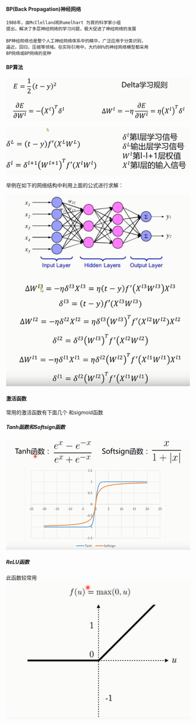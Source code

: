 #### BP(Back Propagation)神经网络
    1986年，由McClelland和Rumelhart 为首的科学家小组
    提出，解决了多层神经网络的学习问题，极大促进了神经网络的发展
    
    BP神经网络也是整个人工神经网络体系中的精华，广泛应用于分类识别，
    逼近，回归，压缩等领域。在实际引用中，大约80%的神经网络模型都采用
    BP网络或BP网络的变种



#### BP算法

![image](https://github.com/jccjd/Coursera-Machine-Learning/blob/master/week-4/image/BP神经网络3.PNG?raw=true)

![image](https://github.com/jccjd/Coursera-Machine-Learning/blob/master/week-4/image/BP神经网络2.PNG?raw=true)

举例在如下的网络结构中利用上面的公式进行求解：

![image](https://github.com/jccjd/Coursera-Machine-Learning/blob/master/week-4/image/BP神经网络4.PNG?raw=true)

#### 激活函数
常用的激活函数有下面几个 和sigmoid函数

##### Tanh函数和Softsign函数

![image](https://github.com/jccjd/Coursera-Machine-Learning/blob/master/week-4/image/BP神经网络5.PNG?raw=true)

##### ReLU函数
此函数较常用
![image](https://github.com/jccjd/Coursera-Machine-Learning/blob/master/week-4/image/BP神经网络6.PNG?raw=true)


